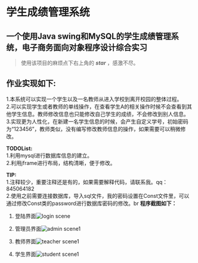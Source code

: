 # 学生成绩管理系统
## 一个使用Java swing和MySQL的学生成绩管理系统，电子商务面向对象程序设计综合实习 ##


> 使用该项目的麻烦点下右上角的 ***star*** ，感激不尽。

**作业实现如下:**
--
1.本系统可以实现一个学生以及一名教师从进入学校到离开校园的整体过程。<br>
2.可以实现学生或者教师的单线操作，在查看学生A的相关操作时候不会查看到其他学生信息。教师修改信息也只能修改自己学生的成绩，不会修改到别人信息。<br>
3.实现更为人性化，在新建一名学生信息的时候，会产生自定义学号，初始密码为“123456”，教师类似，没有编写修改教师信息的操作，如果需要可以稍微修改。<br>

**TODOList:**<br>
1.利用mysql进行数据库信息的建立。<br>
2.利用jframe进行布局，结构清晰，便于修改。<br>

**TIP:**<br>
1.注释较少，重要注释还是有的，如果需要解释代码，请联系我。qq：845064182 <br>
2.使用之前需要连接数据库，导入sql文件，我的密码设置在Const文件里，可以通过修改Const类的password进行数据库密码的修改。br
**程序截图如下：**

1. 登陆界面![login scene](http://pypython.cn3v.net/main_login.png)

2. 管理员界面![admin scene1](http://pypython.cn3v.net/Admin_login.png)

3. 教师界面![teacher scene1](http://pypython.cn3v.net/Tea_login.png)

4. 学生界面![student scene1](http://pypython.cn3v.net/Stu_login.png)


